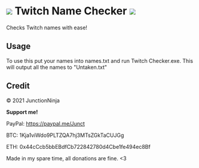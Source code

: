 # ![](https://static.twitchcdn.net/assets/favicon-32-e29e246c157142c94346.png)  Twitch Name Checker  ![](https://static.twitchcdn.net/assets/favicon-32-e29e246c157142c94346.png)
Checks Twitch names with ease!

## Usage

To use this put your names into names.txt and run Twitch Checker.exe. This will output all the names to "Untaken.txt"

## Credit

© 2021 JunctionNinja


__Support me!__

PayPal: https://paypal.me/Junct

BTC: 1Kja1viWdo9PLTZQA7hj3MTsZGkTaCUJGg

ETH: 0x44cCcb5bbEBdfCb722842780d4Cbe1fe494ec8Bf

Made in my spare time, all donations are fine. <3
